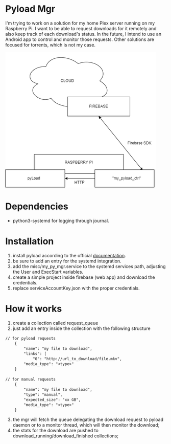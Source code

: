 # Pyload Mgr

I'm trying to work on a solution for my home Plex server running on my Raspberry Pi. I want to be able to request downloads for it remotely and also keep track of each download's status. In the future, I intend to use an Android app to control and monitor those requests. Other solutions are focused for torrents, which is not my case.

![Architecture](architecture.png?raw=true "Architecture")

# Dependencies
- python3-systemd for logging through journal.

# Installation
1. install pyload according to the official [documentation](https://github.com/pyload/pyload/wiki/Step-by-Step-Installation-(RaspberryPi)).
2. be sure to add an entry for the systemd integration.
3. add the misc/my_py_mgr.service to the systemd services path, adjusting the User and ExecStart variables.
4. create a simple project inside firebase (web app) and download the credentials.
5. replace serviceAccountKey.json with the proper credentials.

# How it works
1. create a collection called request_queue
2. just add an entry inside the collection with the following structure

```
// for pyload requests
    {
        "name": "my file to download",
        "links": [
            "0": "http://url_to_download/file.mkv",
        "media_type": "<type>"
    }

// for manual requests
    {
        "name": "my file to download",
        "type": "manual",
        "expected_size": "xx GB",
        "media_type": "<type>"
    }
```
3. the mgr will fetch the queue delegating the download request to pyload daemon or to a monitor thread, which will then monitor the download;
4. the stats for the download are pushed to download_running/download_finished collections;